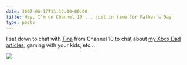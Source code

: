 ```yaml
---
date: 2007-06-17T11:13:00+00:00
title: Hey, I'm on Channel 10 ... just in time for Father's Day
type: posts
---
```

I sat down to chat with [Tina](https://on10.net/blogs/tina/) from Channel 10 to chat about [my Xbox Dad articles](https://www.xbox.com/en-US/community/personality/xboxdad/default.htm), gaming with your kids, etc...

<a title="Happy Father&#039;s Day! Featuring gaming Dad Duncan Mackenzie" href="http://on10.net/Blogs/tina/happy-fathers-day-featuring-gaming-dad-duncan-mackenzie/" atomicselection="true"><img src="http://on10.net/images/entries/preview/DuncanDad_large_on10.jpg" border="0" /></a>

